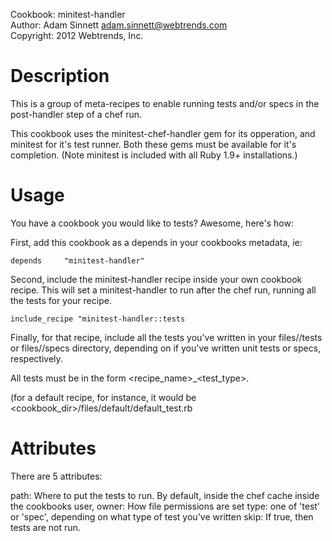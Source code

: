 Cookbook: minitest-handler  
Author: Adam Sinnett <adam.sinnett@webtrends.com>  
Copyright: 2012 Webtrends, Inc.  

Description
===========

This is a group of meta-recipes to enable running tests and/or specs in the post-handler step of a chef run.

This cookbook uses the minitest-chef-handler gem for its opperation, and minitest for it's test runner. Both these gems must be available for it's completion. (Note minitest is included with all Ruby 1.9+ installations.)

Usage
=====

You have a cookbook you would like to tests? Awesome, here's how:

First, add this cookbook as a depends in your cookbooks metadata, ie:

`depends     "minitest-handler"`

Second, include the minitest-handler recipe inside your own cookbook recipe. This will set a minitest-handler to run after the chef run, running all the tests for your recipe.

`include_recipe "minitest-handler::tests`

Finally, for that recipe, include all the tests you've written in your files/<recipe>/tests or files/<recipe>/specs directory, depending on if you've written unit tests or specs, respectively.

All tests must be in the form <recipe_name>\_<test_type>.

(for a default recipe, for instance, it would be <cookbook_dir>/files/default/default\_test.rb

Attributes
==========

There are 5 attributes:

path: Where to put the tests to run. By default, inside the chef cache inside the cookbooks
user, owner: How file permissions are set
type: one of 'test' or 'spec', depending on what type of test you've written
skip: If true, then tests are not run. 
